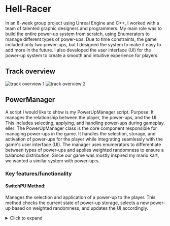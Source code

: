 # Hell-Racer

 In an 8-week group project using Unreal Engine and C++, I worked with a team of talented graphic designers and programmers. My main role was to build the entire power-up system from scratch, using Enumerators to manage different types of power-ups. Due to time constraints, the game included only two power-ups, but I designed the system to make it easy to add more in the future. I also developed the user interface (UI) for the power-up system to create a smooth and intuitive experience for players.

## Track overview
![track overview 1](https://github.com/user-attachments/assets/1693034f-9439-4b52-8ca0-78bac794050d)
![track overview 2](https://github.com/user-attachments/assets/282c0365-1d73-41e5-b4f3-c39252a6035d)

## PowerManager
A script I would like to show is my PowerUpManager script. 
Purpose: It manages the relationship between the player, the power-ups, and the UI. This includes selecting, applying, and handling power-ups during gameplay.
eller: The PowerUpManager class is the core component responsible for managing power-ups in the game. It handles the selection, storage, and activation of power-ups for the player while integrating seamlessly with the game's user interface (UI). The manager uses enumerators to differentiate between types of power-ups and applies weighted randomness to ensure a balanced distribution. Since our game was mostly inspired my mario kart, we wanted a similar system with power-up:s.

### Key features/functionality

#### SwitchPU Method: 

Manages the selection and application of a power-up to the player. This method checks the current state of power-up storage, selects a new power-up based on weighted randomness, and updates the UI accordingly.

<details>
<summary>Click to expand</summary>
  
    void UPowerUpManager::SwitchPU(EPowerUpTypes types)
    {
    TheCharacter = Cast<ACharacterInput>(GetOwner()); // Get the player
    PUWidget = TheCharacter->PowerUpUI; // Reference to the UI widget

    if (IsListFull) // Check if the power-up list is full
    {
        return; // Exit if the list is full
    }

    types = RandomPowerUp(); // Select a random power-up
    AddPowerUp(types); // Add the selected power-up

    if (TheCharacter && PUWidget)
    {
        PUWidget->ColorSymbols(types); // Update the UI with the selected power-up
    }
    }

</details>





